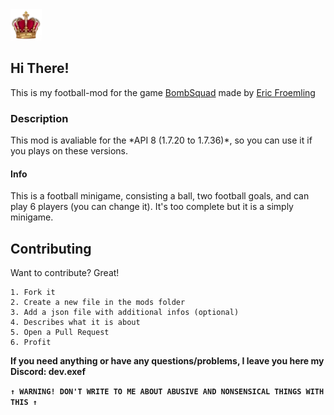 <img src="crown_icon.png" height="50" alt="logo">


<h2>Hi There!</h2>

This is my football-mod for the game
<a href="http://www.froemling.net/apps/bombsquad">BombSquad</a> made by
<a href="http://www.froemling.net/about">Eric Froemling</a>

<h3>Description</h3>
This mod is avaliable for the *API 8 (1.7.20 to 1.7.36)*, so you can use 
it if you plays on these versions.

<h4>Info</h4>
This is a football minigame, consisting a ball, two football goals, and
can play 6 players (you can change it). It's too complete but it is a simply minigame.

<h2>Contributing</h2>

Want to contribute? Great!

```
1. Fork it
2. Create a new file in the mods folder
3. Add a json file with additional infos (optional)
4. Describes what it is about
5. Open a Pull Request
6. Profit
```
**If you need anything or have any questions/problems, I leave you here my Discord: dev.exef**

**`↑ WARNING! DON'T WRITE TO ME ABOUT ABUSIVE AND NONSENSICAL THINGS WITH THIS ↑`**
